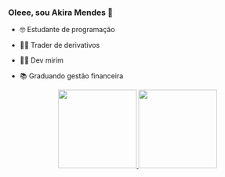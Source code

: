 ### OIeee, sou Akira Mendes 👋

- 🤓 Estudante de programação
- 👩‍💻 Trader de derivativos 
- 🐱‍👤 Dev mirim
- 📚 Graduando gestão financeira


    <div align="center">
  <a href="https://github.com/Akirajmendes">
  <img height="160em" src="https://github-readme-stats.vercel.app/api?username=Akirajmendes&show_icons=true&theme=dracula&include_all_commits=true&count_private=true"/>
  <img height="160em" src="https://github-readme-stats.vercel.app/api/top-langs/?username=Akirajmendes&layout=compact&langs_count=7&theme=dracula"/>
</div>

